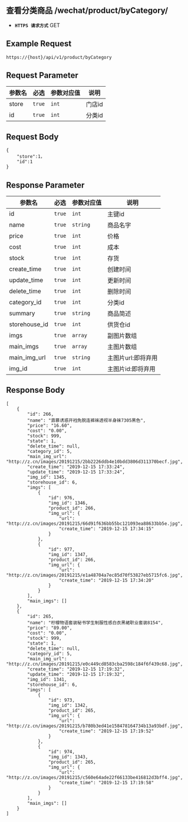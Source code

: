 ## 查看分类商品 /wechat/product/byCategory/

- **`HTTPS 请求方式`** GET

## Example Request
```
https://{host}/api/v1/product/byCategory
```

## Request Parameter

| 参数名       | 必选   | 参数对应值 | 说明                  |
| ------------ | ------ | ---------- | --------------------|
| store        | `true` | `int    `  | 门店id              |
| id           | `true` | `int    `  | 分类id              |

## Request Body

```
{
    "store":1，
    "id":1
}

```
## Response Parameter

| 参数名              | 必选   | 参数对应值 | 说明                              |
| ------------------- | ------ | ---------- | --------------------------------|
| id                  | `true` | `int    `  | 主键id                          |
| name                | `true` | `string`   | 商品名字                         |
| price               | `true` | `int`      | 价格                             |
| cost                | `true` | `int`      | 成本                             |
| stock               | `true` | `int`      | 存货                             |
| create_time         | `true` | `int`      | 创建时间                         |
| update_time         | `true` | `int`      | 更新时间                         |
| delete_time         | `true` | `int`      | 删除时间                         |
| category_id         | `true` | `int`      | 分类id                           |
| summary             | `true` | `string`   | 商品简述                         |
| storehouse_id       | `true` | `int`      | 供货仓id                         |
| imgs                | `true` | `array`    | 副图片数组                        |
| main_imgs           | `true` | `array`    | 主图片数组                        |
| main_img_url        | `true` | `string`   | 主图片url:即将弃用                |
| img_id              | `true` | `int`      | 主图片id:即将弃用                 |
## Response Body

```
[    
    {
        "id": 266,
        "name": "霏慕诱惑开裆免脱连裤袜透视半身袜7305黑色",
        "price": "16.60",
        "cost": "0.00",
        "stock": 999,
        "state": 1,
        "delete_time": null,
        "category_id": 5,
        "main_img_url": "http://z.cn/images/20191215/2bb2226ddb4e10bdd3806d311370becf.jpg",
        "create_time": "2019-12-15 17:33:24",
        "update_time": "2019-12-15 17:33:24",
        "img_id": 1345,
        "storehouse_id": 6,
        "imgs": [
            {
                "id": 976,
                "img_id": 1346,
                "product_id": 266,
                "img_url": {
                    "url": "http://z.cn/images/20191215/66d91f636bb55bc121093ea88633bb5e.jpg",
                    "create_time": "2019-12-15 17:34:15"
                }
            },
            {
                "id": 977,
                "img_id": 1347,
                "product_id": 266,
                "img_url": {
                    "url": "http://z.cn/images/20191215/e1a48704a7ec85d70f53827eb5715fc6.jpg",
                    "create_time": "2019-12-15 17:34:20"
                }
            }
        ],
        "main_imgs": []
    },
    {
        "id": 265,
        "name": "柠檬物语套装秘书学生制服性感白衣黑裙职业套装8154",
        "price": "89.00",
        "cost": "0.00",
        "stock": 999,
        "state": 1,
        "delete_time": null,
        "category_id": 5,
        "main_img_url": "http://z.cn/images/20191215/e0c449cd8583cba2598c184f6f439c68.jpg",
        "create_time": "2019-12-15 17:19:32",
        "update_time": "2019-12-15 17:19:32",
        "img_id": 1341,
        "storehouse_id": 6,
        "imgs": [
            {
                "id": 973,
                "img_id": 1342,
                "product_id": 265,
                "img_url": {
                    "url": "http://z.cn/images/20191215/b780b3ed41e158478164734b13a93bdf.jpg",
                    "create_time": "2019-12-15 17:19:52"
                }
            },
            {
                "id": 974,
                "img_id": 1343,
                "product_id": 265,
                "img_url": {
                    "url": "http://z.cn/images/20191215/c560e64ade22f66133be416812d3bff4.jpg",
                    "create_time": "2019-12-15 17:19:58"
                }
            }
        ],
        "main_imgs": []
    }
]
```

